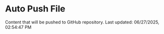 # Auto Push File

Content that will be pushed to GitHub repository.
Last updated: 06/27/2025, 02:54:47 PM